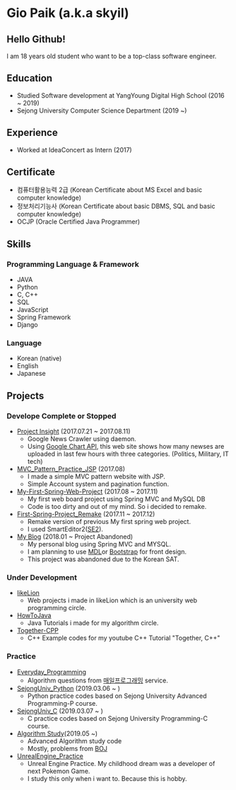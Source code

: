 # Gio Paik (a.k.a skyil)
## Hello Github!
I am 18 years old student who want to be a top-class software engineer. 
## Education
- Studied Software development at YangYoung Digital High School (2016 ~ 2019)
- Sejong University Computer Science Department (2019 ~)
## Experience
- Worked at IdeaConcert as Intern (2017)
## Certificate
- 컴퓨터활용능력 2급 (Korean Certificate about MS Excel and basic computer knowledge)
- 정보처리기능사 (Korean Certificate about basic DBMS, SQL and basic computer knowledge)
- OCJP (Oracle Certified Java Programmer)
## Skills
### Programming Language & Framework
- JAVA
- Python
- C, C++
- SQL
- JavaScript
- Spring Framework
- Django
### Language
- Korean (native)
- English
- Japanese
## Projects
### Develope Complete or Stopped
- [Project Insight](https://github.com/skyil7/Project-Insight) (2017.07.21 ~ 2017.08.11)
  - Google News Crawler using daemon.
  - Using [Google Chart API](https://developers.google.com/chart/), this web site shows how many newses are uploaded in last few hours with three categories. (Politics, Military, IT tech)
- [MVC_Pattern_Practice_JSP](https://github.com/skyil7/MVC_Pattern_Practice_JSP) (2017.08)
  - I made a simple MVC pattern website with JSP.
  - Simple Account system and pagination function.
- [My-First-Spring-Web-Project](https://github.com/skyil7/My-First-Spring-Web-Project) (2017.08 ~ 2017.11)
  - My first web board project using Spring MVC and MySQL DB
  - Code is too dirty and out of my mind. So i decided to remake.
- [First-Spring-Project_Remake](https://github.com/skyil7/First-Spring-Project_Remake) (2017.11 ~ 2017.12)
  - Remake version of previous My first spring web project.
  - I used SmartEditor2([SE2](https://github.com/naver/smarteditor2)).
- [My Blog](https://github.com/skyil7/Spring_Blog) (2018.01 ~ Project Abandoned)
  - My personal blog using Spring MVC and MYSQL.
  - I am planning to use [MDL](https://getmdl.io/templates/index.html)or [Bootstrap](http://getbootstrap.com/) for front design.
  - This project was abandoned due to the Korean SAT.
### Under Development
- [likeLion](https://github.com/skyil7/likeLion)
  - Web projects i made in likeLion which is an university web programming circle.
- [HowToJava](https://github.com/skyil7/HowToJava)
  - Java Tutorials i made for my algorithm circle.
- [Together-CPP](https://github.com/skyil7/Together-CPP)
  - C++ Example codes for my youtube C++ Tutorial "Together, C++"
### Practice
- [Everyday_Programming](https://github.com/skyil7/Everyday_Programming)
  - Algorithm questions from [매일프로그래밍](http://mailprogramming.com/) service.
- [SejongUniv_Python](https://github.com/skyil7/SejongUniv_Python) (2019.03.06 ~ )
  - Python practice codes based on Sejong University Advanced Programming-P course.
- [SejongUniv_C](https://github.com/skyil7/SejongUniv_C) (2019.03.07 ~ )
  - C practice codes based on Sejong University Programming-C course.
- [Algorithm Study](https://github.com/skyil7/AlgorithmStudy)(2019.05 ~)
  - Advanced Algorithm study code
  - Mostly, problems from [BOJ](https://acmicpc.net)
- [UnrealEngine_Practice](https://github.com/skyil7/UnrealEngine_Practice)
  - Unreal Engine Practice. My childhood dream was a developer of next Pokemon Game.
  - I study this only when i want to. Because this is hobby.
